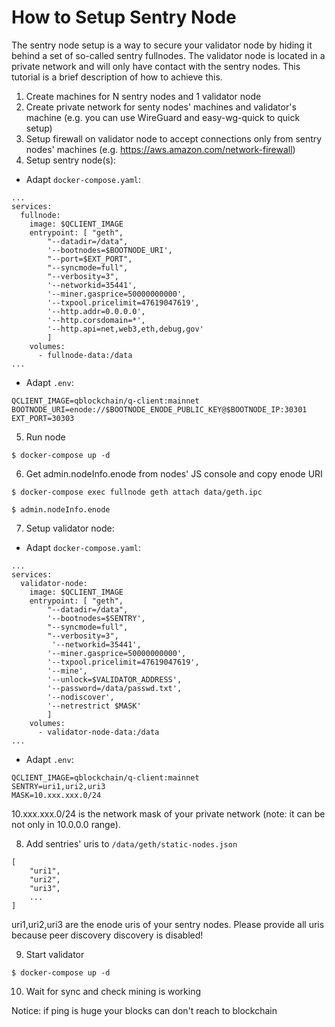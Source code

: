 # How to Setup Sentry Node


The sentry node setup is a way to secure your validator node by hiding it behind a set of so-called sentry fullnodes. The validator node is located in a private network and will only have contact with the sentry nodes. This tutorial is a brief description of how to achieve this.

1. Create machines for N sentry nodes and 1 validator node
2. Create private network for senty nodes' machines and validator's machine (e.g. you can use WireGuard and easy-wg-quick to quick setup)
3. Setup firewall on validator node to accept connections only from sentry nodes' machines (e.g. https://aws.amazon.com/network-firewall)
4. Setup sentry node(s):

  - Adapt `docker-compose.yaml`:

```text
...
services:
  fullnode:
    image: $QCLIENT_IMAGE
    entrypoint: [ "geth",
        "--datadir=/data",
        '--bootnodes=$BOOTNODE_URI',
        "--port=$EXT_PORT",
        "--syncmode=full",
        "--verbosity=3",
        '--networkid=35441',
        '--miner.gasprice=50000000000',
        '--txpool.pricelimit=47619047619',  
        '--http.addr=0.0.0.0',
        '--http.corsdomain=*',  
        '--http.api=net,web3,eth,debug,gov'
        ]
    volumes:
      - fullnode-data:/data
...
```
  - Adapt `.env`:

```text
QCLIENT_IMAGE=qblockchain/q-client:mainnet
BOOTNODE_URI=enode://$BOOTNODE_ENODE_PUBLIC_KEY@$BOOTNODE_IP:30301
EXT_PORT=30303
```

5. Run node
```text
$ docker-compose up -d
```

6. Get admin.nodeInfo.enode from nodes' JS console and copy enode URI
```text
$ docker-compose exec fullnode geth attach data/geth.ipc

$ admin.nodeInfo.enode
```

7. Setup validator node:

  - Adapt `docker-compose.yaml`:

```text
...
services:
  validator-node:
    image: $QCLIENT_IMAGE
    entrypoint: [ "geth",
        "--datadir=/data",
        '--bootnodes=$SENTRY',
        "--syncmode=full",
        "--verbosity=3",
         '--networkid=35441',
        '--miner.gasprice=50000000000',
        '--txpool.pricelimit=47619047619',  
        '--mine',
        '--unlock=$VALIDATOR_ADDRESS',
        '--password=/data/passwd.txt',
        '--nodiscover',
        '--netrestrict $MASK'
        ]
    volumes:
      - validator-node-data:/data
...
```

  - Adapt `.env`:

```text
QCLIENT_IMAGE=qblockchain/q-client:mainnet
SENTRY=uri1,uri2,uri3
MASK=10.xxx.xxx.0/24
```

10.xxx.xxx.0/24 is the network mask of your private network (note: it can be not only in 10.0.0.0 range).

8. Add sentries' uris to `/data/geth/static-nodes.json`
```text
[
    "uri1",
    "uri2",
    "uri3",
    ...
]
```

uri1,uri2,uri3 are the enode uris of your sentry nodes. Please provide all uris because peer discovery discovery is disabled!

9. Start validator
```text
$ docker-compose up -d
```

10. Wait for sync and check mining is working

Notice: if ping is huge your blocks can don't reach to blockchain
